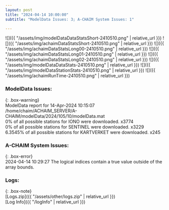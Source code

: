 ```yaml
---
layout: post
title: "2024-04-14 10:00:00"
subtitle: "ModelData Issues: 3; A-CHAIM System Issues: 1"

---
```


![]({{ "/assets/img/modelDataDataStatsShort-2410510.png" | relative_url }})
![]({{ "/assets/img/achaimDataStatsShort-2410510.png" | relative_url }})
![]({{ "/assets/img/achaimDataStatsLong00-2410510.png" | relative_url }})
![]({{ "/assets/img/achaimDataStatsLong01-2410510.png" | relative_url }})
![]({{ "/assets/img/achaimDataStatsLong02-2410510.png" | relative_url }})
![]({{ "/assets/img/modelDataDataStats-2410510.png" | relative_url }})
![]({{ "/assets/img/modelDataStationStats-2410510.png" | relative_url }})
![]({{ "/assets/img/achaimRunTime-2410510.png" | relative_url }})


### ModelData Issues:  
  
{: .box-warning}  
 ModelData report for 14-Apr-2024 10:15:07   
 /home/chaim/ACHAIM_SERVER/A-CHAIM/modelData/2024/105/10/modelData.mat   
 0% of all possible stations for IONO were downloaded. x3774   
 0% of all possible stations for SENTINEL were downloaded. x3229   
 6.3545% of all possible stations for KARTVERKET were downloaded. x245   
  
### A-CHAIM System Issues:  
  
{: .box-error}  
2024-04-14 10:29:27 The logical indices contain a true value outside of the array bounds.  

### Logs:  
  
{: .box-note}  
[Logs.zip]({{ "/assets/other/logs.zip" | relative_url }})  
[Log Info]({{ "/logInfo" | relative_url }})  

